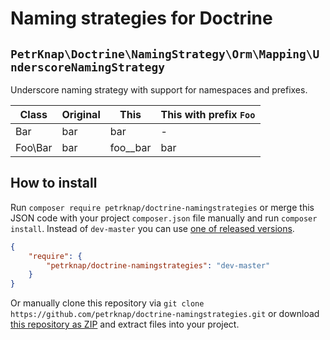 # Naming strategies for Doctrine


## `PetrKnap\Doctrine\NamingStrategy\Orm\Mapping\UnderscoreNamingStrategy`

Underscore naming strategy with support for namespaces and prefixes.

| Class   | Original | This     | This with prefix `Foo` |
|---------|----------|----------|------------------------|
| Bar     | bar      | bar      | -                      |
| Foo\Bar | bar      | foo__bar | bar                    |


## How to install

Run `composer require petrknap/doctrine-namingstrategies` or merge this JSON code with your project `composer.json` file manually and run `composer install`. Instead of `dev-master` you can use [one of released versions].

```json
{
    "require": {
        "petrknap/doctrine-namingstrategies": "dev-master"
    }
}
```

Or manually clone this repository via `git clone https://github.com/petrknap/doctrine-namingstrategies.git` or download [this repository as ZIP] and extract files into your project.



[one of released versions]:https://github.com/petrknap/doctrine-namingstrategies/releases
[this repository as ZIP]:https://github.com/petrknap/doctrine-namingstrategies/archive/master.zip

